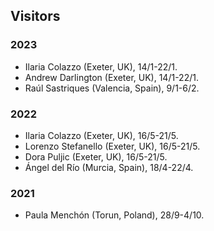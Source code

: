 ## Visitors

### 2023

* Ilaria Colazzo (Exeter, UK), 14/1-22/1. 
* Andrew Darlington (Exeter, UK), 14/1-22/1. 
* Raúl Sastriques (Valencia, Spain), 9/1-6/2.

### 2022

* Ilaria Colazzo (Exeter, UK), 16/5-21/5.
* Lorenzo Stefanello (Exeter, UK), 16/5-21/5.
* Dora Puljic (Exeter, UK), 16/5-21/5.
* Ángel del Río (Murcia, Spain), 18/4-22/4.

### 2021

* Paula Menchón (Torun, Poland), 28/9-4/10.


